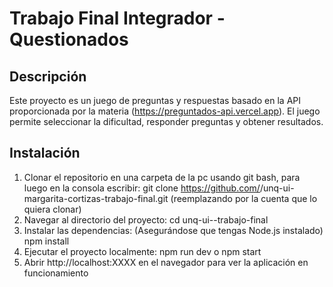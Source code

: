 # Trabajo Final Integrador - Questionados

## Descripción
Este proyecto es un juego de preguntas y respuestas basado en la API proporcionada por la materia (https://preguntados-api.vercel.app). 
El juego permite seleccionar la dificultad, responder preguntas y obtener resultados.

## Instalación
1. Clonar el repositorio en una carpeta de la pc usando git bash, para luego en la consola escribir: 
git clone https://github.com/<usuario>/unq-ui-margarita-cortizas-trabajo-final.git 
(reemplazando <usuario> por la cuenta que lo quiera clonar)
2. Navegar al directorio del proyecto:
cd unq-ui-<nombre-apellido>-trabajo-final
3. Instalar las dependencias:
(Asegurándose que tengas Node.js instalado)
npm install
4. Ejecutar el proyecto localmente:
npm run dev o npm start
5. Abrir http://localhost:XXXX en el navegador para ver la aplicación en funcionamiento
